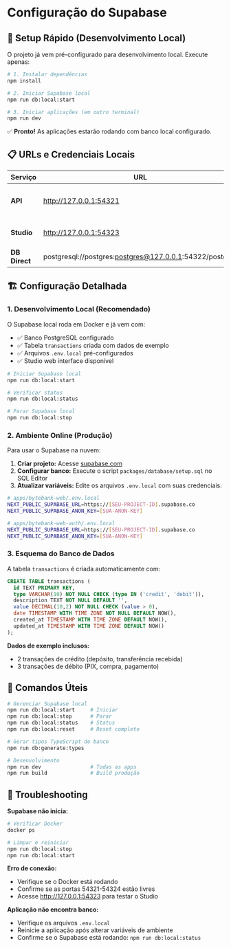 # Configuração do Supabase

## 🚀 Setup Rápido (Desenvolvimento Local)

O projeto já vem pré-configurado para desenvolvimento local. Execute apenas:

```bash
# 1. Instalar dependências
npm install

# 2. Iniciar Supabase local
npm run db:local:start

# 3. Iniciar aplicações (em outro terminal)
npm run dev
```

✅ **Pronto!** As aplicações estarão rodando com banco local configurado.

## 📋 URLs e Credenciais Locais

| Serviço | URL | Credenciais |
|---------|-----|-------------|
| **API** | http://127.0.0.1:54321 | Já configurado nos `.env.local` |
| **Studio** | http://127.0.0.1:54323 | Interface web do banco |
| **DB Direct** | postgresql://postgres:postgres@127.0.0.1:54322/postgres | Conexão direta |

## 🏗️ Configuração Detalhada

### 1. Desenvolvimento Local (Recomendado)

O Supabase local roda em Docker e já vem com:
- ✅ Banco PostgreSQL configurado
- ✅ Tabela `transactions` criada com dados de exemplo
- ✅ Arquivos `.env.local` pré-configurados
- ✅ Studio web interface disponível

```bash
# Iniciar Supabase local
npm run db:local:start

# Verificar status
npm run db:local:status

# Parar Supabase local
npm run db:local:stop
```

### 2. Ambiente Online (Produção)

Para usar o Supabase na nuvem:

1. **Criar projeto:** Acesse [supabase.com](https://supabase.com)
2. **Configurar banco:** Execute o script `packages/database/setup.sql` no SQL Editor
3. **Atualizar variáveis:** Edite os arquivos `.env.local` com suas credenciais:

```bash
# apps/bytebank-web/.env.local
NEXT_PUBLIC_SUPABASE_URL=https://[SEU-PROJECT-ID].supabase.co
NEXT_PUBLIC_SUPABASE_ANON_KEY=[SUA-ANON-KEY]

# apps/bytebank-web-auth/.env.local  
NEXT_PUBLIC_SUPABASE_URL=https://[SEU-PROJECT-ID].supabase.co
NEXT_PUBLIC_SUPABASE_ANON_KEY=[SUA-ANON-KEY]
```

### 3. Esquema do Banco de Dados

A tabela `transactions` é criada automaticamente com:

```sql
CREATE TABLE transactions (
  id TEXT PRIMARY KEY,
  type VARCHAR(10) NOT NULL CHECK (type IN ('credit', 'debit')),
  description TEXT NOT NULL DEFAULT '',
  value DECIMAL(10,2) NOT NULL CHECK (value > 0),
  date TIMESTAMP WITH TIME ZONE NOT NULL DEFAULT NOW(),
  created_at TIMESTAMP WITH TIME ZONE DEFAULT NOW(),
  updated_at TIMESTAMP WITH TIME ZONE DEFAULT NOW()
);
```

**Dados de exemplo inclusos:**
- 2 transações de crédito (depósito, transferência recebida)
- 3 transações de débito (PIX, compra, pagamento)

## 🔧 Comandos Úteis

```bash
# Gerenciar Supabase local
npm run db:local:start     # Iniciar
npm run db:local:stop      # Parar
npm run db:local:status    # Status
npm run db:local:reset     # Reset completo

# Gerar tipos TypeScript do banco
npm run db:generate:types

# Desenvolvimento
npm run dev                # Todas as apps
npm run build              # Build produção
```

## 🐛 Troubleshooting

**Supabase não inicia:**
```bash
# Verificar Docker
docker ps

# Limpar e reiniciar
npm run db:local:stop
npm run db:local:start
```

**Erro de conexão:**
- Verifique se o Docker está rodando
- Confirme se as portas 54321-54324 estão livres
- Acesse http://127.0.0.1:54323 para testar o Studio

**Aplicação não encontra banco:**
- Verifique os arquivos `.env.local`
- Reinicie a aplicação após alterar variáveis de ambiente
- Confirme se o Supabase está rodando: `npm run db:local:status`
